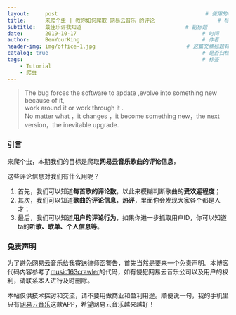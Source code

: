 ```yaml
---
layout:     post                                               # 使用的布局（不需要改）
title:      来爬个虫 | 教你如何爬取 网易云音乐 的评论                    # 标题 
subtitle:   最佳乐评我知道                                 # 副标题
date:       2019-10-17                                        # 时间
author:     BenYourKing                                       # 作者
header-img: img/office-1.jpg                             # 这篇文章标题背景图片
catalog: true                                                 # 是否归档
tags:                                                         # 标签
    - Tutorial
    - 爬虫
---
```



> The bug forces the software to apdate ,evolve into something new because of it,               
> work around it or work through it .                   
> No matter what ，it changes ，it become something new，the next version，the inevitable upgrade.              


### 引言 

来爬个虫，本期我们的目标是爬取**网易云音乐歌曲的评论信息**，            

这些评论信息对我们有什么用呢？             
1. 首先，我们可以知道**每首歌的评论数**，以此来模糊判断歌曲的**受欢迎程度**；
2. 其次，我们可以知道**歌曲的评论信息**，**热评**，里面你会发现大家各个都是人才； 
3. 最后，我们可以知道**用户的评论行为**，如果你进一步抓取用户ID，你可以知道ta的**听歌、歌单、个人信息等**。



### 免责声明

为了避免网易云音乐给我寄送律师函警告，首先当然是要来一个免责声明。本博客代码内容参考了[music163crawler](https://github.com/RitterHou/music-163)的代码，如有侵犯网易云音乐公司以及用户的权利，请联系本人进行及时删除。      
   
本帖仅供技术探讨和交流，请不要用做商业和盈利用途。顺便说一句，我的手机里只有[网易云音乐](https://music.163.com)这款APP，希望网易云音乐越来越好！     
      
     

















































































